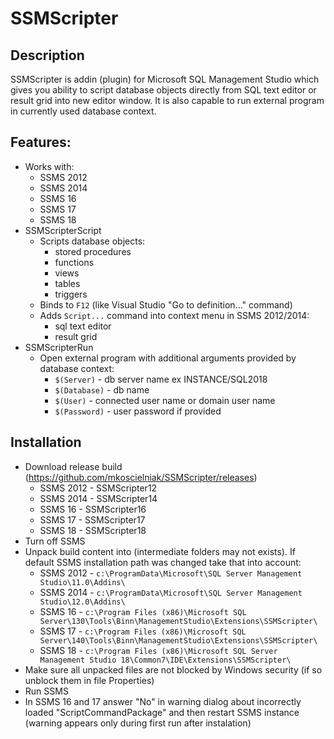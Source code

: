 # SSMScripter 

## Description

SSMScripter is addin (plugin) for Microsoft SQL Management Studio which gives you ability 
to script database objects directly from SQL text editor or result grid into new editor window.
It is also capable to run external program in currently used database context.

## Features:

* Works with:
	* SSMS 2012
	* SSMS 2014
	* SSMS 16
	* SSMS 17
	* SSMS 18
* SSMScripterScript
	* Scripts database objects:
		* stored procedures
		* functions
		* views
		* tables
		* triggers
	* Binds to `F12` (like Visual Studio "Go to definition..." command)
	* Adds `Script...` command into context menu in SSMS 2012/2014:
		* sql text editor
		* result grid
* SSMScripterRun
	* Open external program with additional arguments provided by database context:
		* `$(Server)` - db server name ex INSTANCE/SQL2018
		* `$(Database)` - db name
		* `$(User)` - connected user name or domain user name
		* `$(Password)` - user password if provided

## Installation

* Download release build (https://github.com/mkoscielniak/SSMScripter/releases)
	* SSMS 2012 - SSMScripter12
	* SSMS 2014 - SSMScripter14
	* SSMS 16 - SSMScripter16
	* SSMS 17 - SSMScripter17
	* SSMS 18 - SSMScripter18
* Turn off SSMS
* Unpack build content into (intermediate folders may not exists). If default SSMS installation path was changed take that into account:
	* SSMS 2012 - `c:\ProgramData\Microsoft\SQL Server Management Studio\11.0\Addins\`
	* SSMS 2014 - `c:\ProgramData\Microsoft\SQL Server Management Studio\12.0\Addins\`
	* SSMS 16 - `c:\Program Files (x86)\Microsoft SQL Server\130\Tools\Binn\ManagementStudio\Extensions\SSMScripter\`
	* SSMS 17 - `c:\Program Files (x86)\Microsoft SQL Server\140\Tools\Binn\ManagementStudio\Extensions\SSMScripter\`
	* SSMS 18 - `c:\Program Files (x86)\Microsoft SQL Server Management Studio 18\Common7\IDE\Extensions\SSMScripter\`	
* Make sure all unpacked files are not blocked by Windows security (if so unblock them in file Properties)
* Run SSMS
* In SSMS 16 and 17 answer "No" in warning dialog about incorrectly loaded "ScriptCommandPackage" and then restart SSMS instance (warning appears only during first run after instalation)